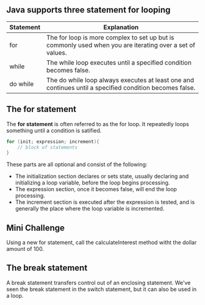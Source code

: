 ## Java supports three statement for looping

| Statement | Explanation |
| -- | -- |
| for | The for loop is more complex to set up but is commonly used when you are iterating over a set of values. |
| while | The while loop executes until a specified condition becomes false. |
| do while | The do while loop always executes at least one and continues until a specified condition becomes false. |

## The for statement
The <b>for statement</b> is often referred to as the for loop.
It repeatedly loops something until a condition is satified.

```java
for (init; expression; increment){
    // block of statements
}
```
These parts are all optional and consist of the following:
- The initialization section declares or sets state, usually declaring and initializing a loop variable, before the loop begins processing.
- The expression section, once it becomes false, will end the loop processing.
- The increment section is executed after the expression is tested, and is generally the place where the loop variable is incremented.

## Mini Challenge

Using a new for statement, call the calculateInterest method witht the dollar amount of 100.

## The break statement
A break statement transfers control out of an enclosing statement.
We've seen the break statement in the switch statement, but it can also be used in a loop.